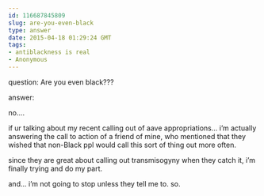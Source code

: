 ```yaml
---
id: 116687845809
slug: are-you-even-black
type: answer
date: 2015-04-18 01:29:24 GMT
tags:
- antiblackness is real
- Anonymous
---
```

question: Are you even black???

answer: <p>no....</p><p>if ur talking about my recent calling out of aave appropriations... i’m actually answering the call to action of a friend of mine, who mentioned that they wished that non-Black ppl would call this sort of thing out more often.</p><p>since they are great about calling out transmisogyny when they catch it, i’m finally trying and do my part.</p><p>and... i’m not going to stop unless they tell me to. so.&nbsp;</p>